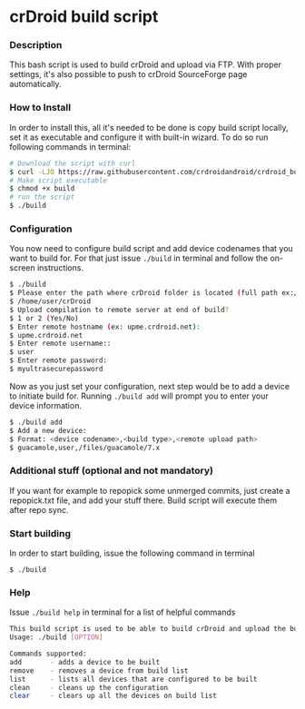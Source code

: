 # crDroid build script #

### Description ###

This bash script is used to build crDroid and upload via FTP.
With proper settings, it's also possible to push to crDroid SourceForge page automatically.

### How to Install

In order to install this, all it's needed to be done is copy build script locally, set it as executable and configure it with built-in wizard.
To do so run following commands in terminal:

```bash
# Download the script with curl
$ curl -LJO https://raw.githubusercontent.com/crdroidandroid/crdroid_build/14.0/build
# Make script executable
$ chmod +x build
# run the script
$ ./build
```

### Configuration

You now need to configure build script and add device codenames that you want to build for.
For that just issue `./build` in terminal and follow the on-screen instructions.

```bash
$ ./build
$ Please enter the path where crDroid folder is located (full path ex:/home/<user>/crDroid)
$ /home/user/crDroid
$ Upload compilation to remote server at end of build?
$ 1 or 2 (Yes/No)
$ Enter remote hostname (ex: upme.crdroid.net):
$ upme.crdroid.net
$ Enter remote username::
$ user
$ Enter remote password:
$ myultrasecurepassword
```

Now as you just set your configuration, next step would be to add a device to initiate build for.
Running `./build add` will prompt you to enter your device information.

```bash
$ ./build add
$ Add a new device:
$ Format: <device codename>,<build type>,<remote upload path>
$ guacamole,user,/files/guacamole/7.x
```


### Additional stuff (optional and not mandatory)

If you want for example to repopick some unmerged commits, just create a repopick.txt file, and add your stuff there.
Build script will execute them after repo sync.

### Start building

In order to start building, issue the following command in terminal

    $ ./build

### Help

Issue `./build help` in terminal for a list of helpful commands

```bash
This build script is used to be able to build crDroid and upload the builds to remote server
Usage: ./build [OPTION]

Commands supported:
add       - adds a device to be built
remove    - removes a device from build list
list      - lists all devices that are configured to be built
clean     - cleans up the configuration
clear     - clears up all the devices on build list
```
